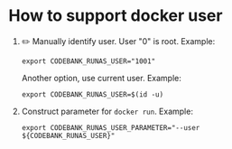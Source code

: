 # How to support docker user

1. :pencil2: Manually identify user.
   User "0" is root.
   Example:

    ```console
    export CODEBANK_RUNAS_USER="1001"
    ```

   Another option, use current user.
   Example:

    ```console
    export CODEBANK_RUNAS_USER=$(id -u)
    ```

1. Construct parameter for `docker run`.
   Example:

    ```console
    export CODEBANK_RUNAS_USER_PARAMETER="--user ${CODEBANK_RUNAS_USER}"
    ```
